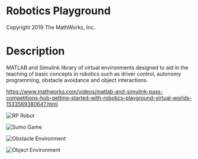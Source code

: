 # Robotics Playground
Copyright 2019 The MathWorks, Inc.
# Description
MATLAB and Simulink  library of virtual environments designed to aid in the teaching of basic concepts in robotics such as driver control, autonomy programming, obstacle avoidance and object interactions.

https://www.mathworks.com/videos/matlab-and-simulink-pass-competitions-hub-getting-started-with-robotics-playground-virtual-worlds-1533569380647.html

![RP Robot](https://github.com/mathworks-robotics/robotics-playground/blob/master/lib/Resources/Images/RP_app.PNG)

![Sumo Game](https://github.com/mathworks-robotics/robotics-playground/blob/master/lib/Resources/Images/SumoGame.PNG)

![Obstacle Environment](https://github.com/mathworks-robotics/robotics-playground/blob/master/lib/Resources/Images/ObstacleEnv.PNG)

![Object Environment](https://github.com/mathworks-robotics/robotics-playground/blob/master/lib/Resources/Images/environments_lib.PNG)